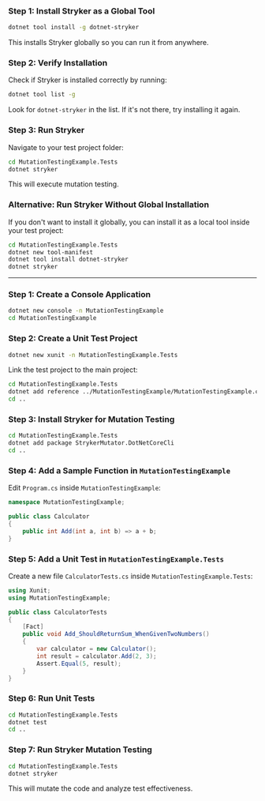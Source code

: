 




### **Step 1: Install Stryker as a Global Tool**
```sh
dotnet tool install -g dotnet-stryker
```
This installs Stryker globally so you can run it from anywhere.

### **Step 2: Verify Installation**
Check if Stryker is installed correctly by running:
```sh
dotnet tool list -g
```
Look for `dotnet-stryker` in the list. If it's not there, try installing it again.

### **Step 3: Run Stryker**
Navigate to your test project folder:
```sh
cd MutationTestingExample.Tests
dotnet stryker
```
This will execute mutation testing.

### **Alternative: Run Stryker Without Global Installation**
If you don't want to install it globally, you can install it as a local tool inside your test project:
```sh
cd MutationTestingExample.Tests
dotnet new tool-manifest
dotnet tool install dotnet-stryker
dotnet stryker
```

-----

### **Step 1: Create a Console Application**
```sh
dotnet new console -n MutationTestingExample
cd MutationTestingExample
```

### **Step 2: Create a Unit Test Project**
```sh
dotnet new xunit -n MutationTestingExample.Tests
```
Link the test project to the main project:  
```sh
cd MutationTestingExample.Tests
dotnet add reference ../MutationTestingExample/MutationTestingExample.csproj
cd ..
```

### **Step 3: Install Stryker for Mutation Testing**
```sh
cd MutationTestingExample.Tests
dotnet add package StrykerMutator.DotNetCoreCli
cd ..
```

### **Step 4: Add a Sample Function in `MutationTestingExample`**
Edit `Program.cs` inside `MutationTestingExample`:
```csharp
namespace MutationTestingExample;

public class Calculator
{
    public int Add(int a, int b) => a + b;
}
```

### **Step 5: Add a Unit Test in `MutationTestingExample.Tests`**
Create a new file `CalculatorTests.cs` inside `MutationTestingExample.Tests`:
```csharp
using Xunit;
using MutationTestingExample;

public class CalculatorTests
{
    [Fact]
    public void Add_ShouldReturnSum_WhenGivenTwoNumbers()
    {
        var calculator = new Calculator();
        int result = calculator.Add(2, 3);
        Assert.Equal(5, result);
    }
}
```

### **Step 6: Run Unit Tests**
```sh
cd MutationTestingExample.Tests
dotnet test
cd ..
```

### **Step 7: Run Stryker Mutation Testing**
```sh
cd MutationTestingExample.Tests
dotnet stryker
```
This will mutate the code and analyze test effectiveness.  

